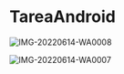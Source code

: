 # TareaAndroid



![IMG-20220614-WA0008](https://user-images.githubusercontent.com/107488067/173684031-c7b767cc-6fbf-45cb-ac72-40db0eec881b.jpg)





![IMG-20220614-WA0007](https://user-images.githubusercontent.com/107488067/173683941-42abe195-c135-415d-8c6d-ef7123b379ca.jpg)
